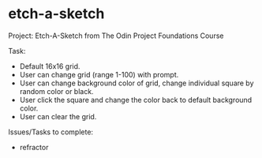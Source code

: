 # etch-a-sketch


Project: Etch-A-Sketch from The Odin Project Foundations Course

Task: 
- Default 16x16 grid.
- User can change grid (range 1-100) with prompt.
- User can change background color of grid, change individual square by random color or black.
- User click the square and change the color back to default background color.
- User can clear the grid.

Issues/Tasks to complete:
 - refractor
